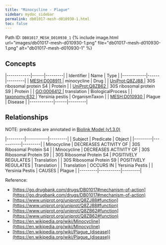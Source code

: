 ```yaml
---
title: "Minocycline - Plague"
sidebar: mydoc_sidebar
permalink: db01017-mesh-d010930-1.html
toc: false 
---
```



Path ID: `DB01017_MESH_D010930_1`
{% include image.html url="images/db01017-mesh-d010930-1.png" file="db01017-mesh-d010930-1.png" alt="db01017-mesh-d010930-1" %}

## Concepts

|------------|------|---------|
| Identifier | Name | Type    |
|------------|------|---------|
| <a href="https://identifiers.org/MESH:D008911">MESH:D008911 </a> | minocycline | Drug |
| <a href="https://identifiers.org/UniProt:Q8ZJ88">UniProt:Q8ZJ88 </a> | 30S ribosomal protein S4 | Protein |
| <a href="https://identifiers.org/UniProt:Q8ZB62">UniProt:Q8ZB62 </a> | 30S ribosomal protein S9 | Protein |
| <a href="https://identifiers.org/GO:0006412">GO:0006412 </a> | translation | BiologicalProcess |
| <a href="https://identifiers.org/taxonomy:632">taxonomy:632 </a> | Yersinia pestis | OrganismTaxon |
| <a href="https://identifiers.org/MESH:D010930">MESH:D010930 </a> | Plague | Disease |
|------------|------|---------|

## Relationships


NOTE: predicates are annotated in <a href="https://github.com/biolink/biolink-model/releases/tag/v1.3.0">Biolink Model (v1.3.0)</a>

|---------|-----------|---------|
| Subject | Predicate | Object  |
|---------|-----------|---------|
| Minocycline | DECREASES ACTIVITY OF | 30S Ribosomal Protein S4 |
| Minocycline | DECREASES ACTIVITY OF | 30S Ribosomal Protein S9 |
| 30S Ribosomal Protein S4 | POSITIVELY REGULATES | Translation |
| 30S Ribosomal Protein S9 | POSITIVELY REGULATES | Translation |
| Translation | OCCURS IN | Yersinia Pestis |
| Yersinia Pestis | CAUSES | Plague |
|---------|-----------|---------|

Reference: 
  - [https://go.drugbank.com/drugs/DB01017#mechanism-of-action](https://go.drugbank.com/drugs/DB01017#mechanism-of-action)
  - [https://www.uniprot.org/uniprot/Q8ZJ88#function](https://www.uniprot.org/uniprot/Q8ZJ88#function)
  - [https://www.uniprot.org/uniprot/Q8ZB62#function](https://www.uniprot.org/uniprot/Q8ZB62#function)
  - [https://en.wikipedia.org/wiki/Minocycline](https://en.wikipedia.org/wiki/Minocycline)
  - [https://en.wikipedia.org/wiki/Plague_(disease)](https://en.wikipedia.org/wiki/Plague_(disease))
